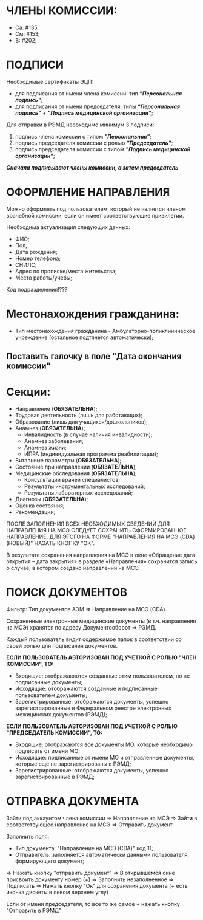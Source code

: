 # ЧЛЕНЫ КОМИССИИ:
- Са: #135;
- См: #153;
- В: #202;

# ПОДПИСИ

Необходимые сертификаты ЭЦП:
- для подписания от имени члена комиссии: тип ***"Персональная подпись"***;
- для подписания от имени председателя: типы ***"Персональная подпись"*** + ***"Подпись медицинской организации"***;

Для отправки в РЭМД необходимо минимум 3 подписи:
1. подпись члена комиссии с типом ***"Персональная"***;
2. подпись председателя комиссии с ролью ***"Председатель"***;
3. подпись председателя комиссии с типом ***"Подпись медицинской организации"***;

***Сначала подписывают члены комиссии, а затем председатель***


# ОФОРМЛЕНИЕ НАПРАВЛЕНИЯ

Можно оформлять под пользователем, который не является членом врачебной комиссии, если он имеет соответствующие привилегии.

Необходима актуализация следующих данных:
- ФИО;
- Пол;
- Дата рождения;
- Номер телефона;
- СНИЛС;
- Адрес по прописке/места жительства;
- Место работы/учебы;

Код подразделения!???


# Местонахождения гражданина:
- Тип местонахождения гражданина - Амбулаторно-поликлиническое учреждение (остальное подтянется автоматически);

## Поставить галочку в поле "Дата окончания комиссии"

# Секции:
- Направление (**ОБЯЗАТЕЛЬНА**);
- Трудовая деятельность (лишь для работающих);
- Образование (лишь для учащихся/дошкольников);
- Анамнез (**ОБЯЗАТЕЛЬНА**);
   - Инвалидность (в случае наличия инвалидности);
   - Анамнез заболевания;
   - Анамнез жизни;
   - ИПРА (индивидуальная программа реабилитации);
- Витальные параметры (**ОБЯЗАТЕЛЬНА**);
- Состояние при направлении (**ОБЯЗАТЕЛЬНА**);
- Медицинские обследования (**ОБЯЗАТЕЛЬНА**);
   - Консультации врачей специалистов;
   - Результаты инструментальных исследований;
   - Результаты лабораторных исследований;
- Диагнозы (**ОБЯЗАТЕЛЬНА**);
- Оценка состояния;
- Рекомендации;

ПОСЛЕ ЗАПОЛНЕНИЯ ВСЕХ НЕОБХОДИМЫХ СВЕДЕНИЙ ДЛЯ НАПРАВЛЕНИЯ НА МСЭ СЛЕДУЕТ СОХРАНИТЬ СФОРМИРОВАННОЕ НАПРАВЛЕНИЕ. ДЛЯ ЭТОГО НА ФОРМЕ "НАПРАВЛЕНИЯ НА МСЭ (CDA) (НОВЫЙ)" НАЭАТЬ КНОПКУ "ОК".

В результате сохранения направления на МСЭ в окне «Обращение дата открытия – дата закрытия» в разделе «Направления» сохранится запись о случае, в котором создано направлении на МСЭ.


# ПОИСК ДОКУМЕНТОВ

Фильтр: Тип документов АЭМ  => Направление на МСЭ (CDA).

Сохраненные электронные медицинские документы (в т.ч. направления на МСЭ) хранятся по адресу Документооборот => РЭМД.

Каждый пользователь видит содержимое папок в соответствии со своей ролью для подписания документов.



**ЕСЛИ ПОЛЬЗОВАТЕЛЬ АВТОРИЗОВАН ПОД УЧЕТКОЙ С РОЛЬЮ "ЧЛЕН КОМИССИИ", ТО:**
- Входящие: отображаюются созданные этим пользователем, но не подписанные документы;
- Исходящие: отображаются созданные и подписанные пользователем документы;
- Зарегистрированные: отображаются документы, успешно зарегистрированные в Федеральном реестре электронных межицинских документов (РЭМД);

**ЕСЛИ ПОЛЬЗОВАТЕЛЬ АВТОРИЗОВАН ПОД УЧЕТКОЙ С РОЛЬЮ "ПРЕДСЕДАТЕЛЬ КОМИССИИ", ТО:**
- Входящие: отображаются все документы МО, которые необходимо подписать от имени МО;
- Исходящие: подписанные от имени МО и отправленные документы, которые ещё не зарегистрированы в РЭМД;
- Зарегистрированные: отображаются документы, успешно зарегистрированные в РЭМД;


# ОТПРАВКА ДОКУМЕНТА

Зайти под аккаунтом члена комиссии => Направление на МСЭ => Зайти в соответствующее направление на МСЭ => Отправить документ

Заполнить поля:
- Тип документа: "Направление на МСЭ (CDA)" код 11;
- Отправитель: заполняется автоматически данными пользователя, формирующего документ;

 => Нажать кнопку "отправить документ"  => В открывшемся окне присвоить документу номер (+)  => Заполнить незаполненное  => Подписать  => Нажать кнопку "Ок" для сохранения документа (+ есть иконка дискеты в левом верхнем углу)

Если от имени председателя, то все то же самое + нажать кнопку "Отправить в РЭМД"
